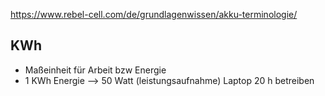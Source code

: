 https://www.rebel-cell.com/de/grundlagenwissen/akku-terminologie/

## KWh
- Maßeinheit für Arbeit bzw Energie
- 1 KWh Energie --> 50 Watt (leistungsaufnahme) Laptop 20 h betreiben
